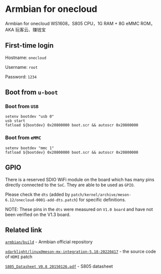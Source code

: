 # Armbian for onecloud
Armbian for onecloud WS1608，S805 CPU，1G RAM + 8G eMMC ROM，AKA 玩客云、赚钱宝

## First-time login

Hostname: `onecloud`

Username: `root`

Password: `1234`

## Boot from `u-boot` 

### Boot from `USB`

```
setenv bootdev "usb 0"
usb start
fatload ${bootdev} 0x20800000 boot.scr && autoscr 0x20800000
```

### Boot from `eMMC`

```
setenv bootdev "mmc 1"
fatload ${bootdev} 0x20800000 boot.scr && autoscr 0x20800000
```

## GPIO

There is a reserved SDIO WiFi module on the board which has many pins directly connected to the `SoC`. They are able to be used as `GPIO`.

Please check the `dts` (added by `patch/kernel/archive/meson-6.12/onecloud-0001-add-dts.patch`) for specific definitions.

NOTE: These pins in the `dts` were measured on `V1.0 board` and have not been verified on the V1.3 board.

## Related link

[`armbian/build`](https://github.com/armbian/build) - Armbian official repository

[`xdarklight/linux@meson-mx-integration-5.18-20220417`](https://github.com/xdarklight/linux/tree/meson-mx-integration-5.18-20220417) - the source code of `HDMI` patch

[`S805_Datasheet V0.8 20150126.pdf`](https://dn.odroid.com/S805/Datasheet/S805_Datasheet%20V0.8%2020150126.pdf) - S805 datasheet
